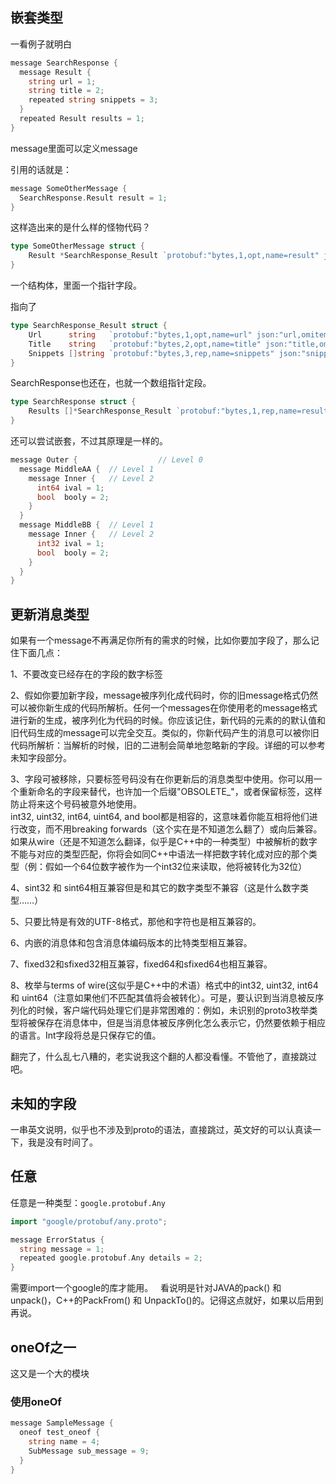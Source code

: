 ## 嵌套类型  

一看例子就明白  

```go
message SearchResponse {
  message Result {
    string url = 1;
    string title = 2;
    repeated string snippets = 3;
  }
  repeated Result results = 1;
}
```
message里面可以定义message  

引用的话就是：  

```go
message SomeOtherMessage {
  SearchResponse.Result result = 1;
}
```  

这样造出来的是什么样的怪物代码？  

```go
type SomeOtherMessage struct {
	Result *SearchResponse_Result `protobuf:"bytes,1,opt,name=result" json:"result,omitempty"`
}
```
一个结构体，里面一个指针字段。  

指向了  
```go
type SearchResponse_Result struct {
	Url      string   `protobuf:"bytes,1,opt,name=url" json:"url,omitempty"`
	Title    string   `protobuf:"bytes,2,opt,name=title" json:"title,omitempty"`
	Snippets []string `protobuf:"bytes,3,rep,name=snippets" json:"snippets,omitempty"`
}
```
SearchResponse也还在，也就一个数组指针定段。
```go
type SearchResponse struct {
	Results []*SearchResponse_Result `protobuf:"bytes,1,rep,name=results" json:"results,omitempty"`
}
```

还可以尝试嵌套，不过其原理是一样的。  
```go
message Outer {                  // Level 0
  message MiddleAA {  // Level 1
    message Inner {   // Level 2
      int64 ival = 1;
      bool  booly = 2;
    }
  }
  message MiddleBB {  // Level 1
    message Inner {   // Level 2
      int32 ival = 1;
      bool  booly = 2;
    }
  }
}
``` 

## 更新消息类型  
如果有一个message不再满足你所有的需求的时候，比如你要加字段了，那么记住下面几点：

1、不要改变已经存在的字段的数字标签  

2、假如你要加新字段，message被序列化成代码时，你的旧message格式仍然可以被你新生成的代码所解析。任何一个messages在你使用老的message格式进行新的生成，被序列化为代码的时候。你应该记住，新代码的元素的的默认值和旧代码生成的message可以完全交互。类似的，你新代码产生的消息可以被你旧代码所解析：当解析的时候，旧的二进制会简单地忽略新的字段。详细的可以参考未知字段部分。  

3、字段可被移除，只要标签号码没有在你更新后的消息类型中使用。你可以用一个重新命名的字段来替代，也许加一个后缀"OBSOLETE_"，或者保留标签，这样防止将来这个号码被意外地使用。  
int32, uint32, int64, uint64, and bool都是相容的，这意味着你能互相将他们进行改变，而不用breaking forwards（这个实在是不知道怎么翻了）或向后兼容。如果从wire（还是不知道怎么翻译，似乎是C++中的一种类型）中被解析的数字不能与对应的类型匹配，你将会如同C++中语法一样把数字转化成对应的那个类型（例：假如一个64位数字被作为一个int32位来读取，他将被转化为32位）  

4、sint32 和 sint64相互兼容但是和其它的数字类型不兼容（这是什么数字类型……）  

5、只要比特是有效的UTF-8格式，那他和字符也是相互兼容的。  

6、内嵌的消息体和包含消息体编码版本的比特类型相互兼容。  

7、fixed32和sfixed32相互兼容，fixed64和sfixed64也相互兼容。  

8、枚举与terms of wire(这似乎是C++中的术语）格式中的int32, uint32, int64和 uint64（注意如果他们不匹配其值将会被转化）。可是，要认识到当消息被反序 列化的时候，客户端代码处理它们是非常困难的：例如，未识别的proto3枚举类型将被保存在消息体中，但是当消息体被反序例化怎么表示它，仍然要依赖于相应的语言。Int字段将总是只保存它的值。  

翻完了，什么乱七八糟的，老实说我这个翻的人都没看懂。不管他了，直接跳过吧。  

## 未知的字段  
一串英文说明，似乎也不涉及到proto的语法，直接跳过，英文好的可以认真读一下，我是没有时间了。  

## 任意  

任意是一种类型：`google.protobuf.Any`  
```go
import "google/protobuf/any.proto";

message ErrorStatus {
  string message = 1;
  repeated google.protobuf.Any details = 2;
}
```
需要import一个google的库才能用。  
看说明是针对JAVA的pack() 和 unpack()，C++的PackFrom() 和 UnpackTo()的。记得这点就好，如果以后用到再说。  

## oneOf之一  
这又是一个大的模块
### 使用oneOf  
```go
message SampleMessage {
  oneof test_oneof {
    string name = 4;
    SubMessage sub_message = 9;
  }
}
```

